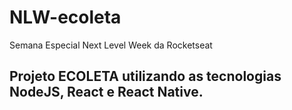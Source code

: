# NLW-ecoleta
Semana Especial Next Level Week da Rocketseat

## Projeto ECOLETA utilizando as tecnologias NodeJS, React e React Native.


